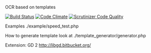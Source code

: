 OCR based on templates

[![Build Status](https://travis-ci.org/bpteam/gd2-php-ocr.svg?branch=master)](https://travis-ci.org/bpteam/gd2-php-ocr)
[![Code Climate](https://codeclimate.com/github/bpteam/gd2-php-ocr/badges/gpa.svg)](https://codeclimate.com/github/bpteam/gd2-php-ocr)
[![Scrutinizer Code Quality](https://scrutinizer-ci.com/g/bpteam/gd2-php-ocr/badges/quality-score.png?b=master)](https://scrutinizer-ci.com/g/bpteam/gd2-php-ocr/?branch=master)

Examples ./example/speed_test.php

How to generate template look at ./template_generator/generator.php

Extension:
GD 2 http://libgd.bitbucket.org/